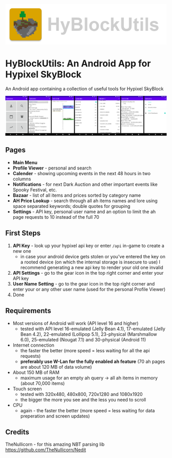 ![icon](screenshots/screenshot_icon.png)

# HyBlockUtils: An Android App for Hypixel SkyBlock
An Android app containing a collection of useful tools for Hypixel SkyBlock

![icon](screenshots/screenshot_app_pages.png)

## Pages
- **Main Menu**
- **Profile Viewer**  - personal and search
- **Calender**        - showing upcoming events in the next 48 hours in two columns
- **Notifications**   - for next Dark Auction and other important events like Spooky Festival, etc.
- **Bazaar**          - list of all items and prices sorted by category name
- **AH Price Lookup** - search through all ah items names and lore using space separated keywords; double quotes for grouping
- **Settings**        - API key, personal user name and an option to limit the ah page requests to 10 instead of the full 70

## First Steps
1. **API Key**            - look up your hypixel api key or enter `/api` in-game to create a new one
    - in case your android device gets stolen or you've entered the key on a rooted device (on which the internal storage is insecure to use) I recommend generating a new api key to render your old one invalid
3. **API Settings**       - go to the gear icon in the top right corner and enter your API key
4. **User Name Setting**  - go to the gear icon in the top right corner and enter your or any other user name (used for the personal Profile Viewer)
5. Done

## Requirements
- Most versions of Android will work (API level 16 and higher)
    - tested with API level 16-emulated (Jelly Bean 4.1), 17-emulated (Jelly Bean 4.2), 22-emulated (Lollipop 5.1), 23-physical (Marshmallow 6.0), 25-emulated (Nougat 7.1) and 30-physical (Android 11)
- Internet connection
    - the faster the better (more speed = less waiting for all the api requests)
    - **preferably use W-Lan for the fully enabled ah feature** (70 ah pages are about 120 MB of data volume)
- About 150 MB of RAM
    - maximum usage for an empty ah query -> all ah items in memory (about 70,000 items)
- Touch screen
    - tested with 320x480, 480x800, 720x1280 and 1080x1920
    - the bigger the more you see and the less you need to scroll
- CPU
    - again - the faster the better (more speed = less waiting for data preperation and screen updates)

## Credits
TheNullicorn - for this amazing NBT parsing lib https://github.com/TheNullicorn/Nedit

